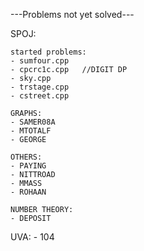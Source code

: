 ---Problems not yet solved---

SPOJ:

	started problems:
	- sumfour.cpp
	- cpcrc1c.cpp	//DIGIT DP
	- sky.cpp	
	- trstage.cpp
	- cstreet.cpp

	GRAPHS:
	- SAMER08A
	- MTOTALF
	- GEORGE

	OTHERS:
	- PAYING
	- NITTROAD
	- MMASS
	- ROHAAN

	NUMBER THEORY:
	- DEPOSIT

UVA:
	- 104
	
	
